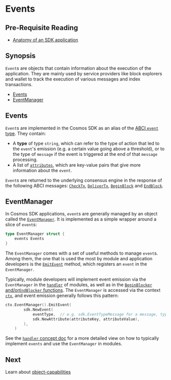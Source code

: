 # Events

## Pre-Requisite Reading

- [Anatomy of an SDK application](../basics/app-anatomy.md)

## Synopsis

`Event`s are objects that contain information about the execution of the application. They are mainly used by service providers like block explorers and wallet to track the execution of various messages and index transactions. 

- [Events](#events)
- [EventManager](#eventmanager)

## Events

`Event`s are implemented in the Cosmos SDK as an alias of the [ABCI `event` type](https://github.com/tendermint/tendermint/blob/master/abci/types/types.pb.go#L2661-L2667). They contain:

- A **type** of type `string`, which can refer to the type of action that led to the `event`'s emission (e.g. a certain value going above a threshold), or to the type of `message` if the event is triggered at the end of that `message` processing. 
- A list of [`attributes`](https://github.com/cosmos/cosmos-sdk/blob/master/types/events.go#L53-L56), which are key-value pairs that give more information about the `event`. 

`Event`s are returned to the underlying consensus engine in the response of the following ABCI messages: [`CheckTx`](./baseapp.md#checktx), [`DeliverTx`](./baseapp.md#delivertx), [`BeginBlock`](./baseapp.md#beginblock) and [`EndBlock`](./baseapp.md#endblock). 

## EventManager

In Cosmos SDK applications, `event`s are generally managed by an object called the [`EventManager`](https://github.com/cosmos/cosmos-sdk/blob/master/types/events.go#L18-L20). It is implemented as a simple wrapper around a slice of `event`s: 

```go
type EventManager struct {
	events Events
}
```

The `EventManager` comes with a set of useful methods to manage `event`s. Among them, the one that is used the most by module and application developers is the [`EmitEvent`](https://github.com/cosmos/cosmos-sdk/blob/master/types/events.go#L29-L31) method, which registers an `event` in the `EventManager`. 

Typically, module developers will implement event emission via the `EventManager` in the [`handler`](../building-modules/handler.md) of modules, as well as in the [`BeginBlocker` and/or`EndBlocker` functions](../building-modules/beginblock-endblock.md). The `EventManager` is accessed via the context [`ctx`](./context.md), and event emission generally follows this pattern:

```go
ctx.EventManager().EmitEvent(
		sdk.NewEvent(
			eventType,  // e.g. sdk.EventTypeMessage for a message, types.CustomEventType for a custom event defined in the module
			sdk.NewAttribute(attributeKey, attributeValue),
		),
    )
```

See the [`handler` concept doc](../building-modules/handler.md) for a more detailed view on how to typically implement `events` and use the `EventManager` in modules. 

## Next

Learn about [object-capabilities](./ocap.md)
